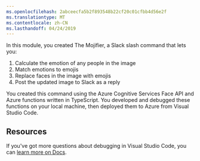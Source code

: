 ```yaml
---
ms.openlocfilehash: 2abceecfa5b2f893548b22cf20c01cfbb4d56e2f
ms.translationtype: MT
ms.contentlocale: zh-CN
ms.lasthandoff: 04/24/2019
---
```

In this module, you created The Mojifier, a Slack slash command that lets you: 

1. Calculate the emotion of any people in the image
2. Match emotions to emojis
3. Replace faces in the image with emojis
4. Post the updated image to Slack as a reply

You created this command using the Azure Cognitive Services Face API and Azure functions written in TypeScript. You developed and debugged these functions on your local machine, then deployed them to Azure from Visual Studio Code.

## <a name="resources"></a>Resources

If you've got more questions about debugging in Visual Studio Code, you can [learn more on Docs](https://code.visualstudio.com/docs/editor/debugging?azure-portal=true).